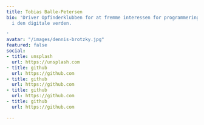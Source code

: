 ```yaml
---
title: Tobias Balle-Petersen
bio: 'Driver Opfinderklubben for at fremme interessen for programmering og kreativitet
  i den digitale verden.

'
avatar: "/images/dennis-brotzky.jpg"
featured: false
social:
- title: unsplash
  url: https://unsplash.com
- title: github
  url: https://github.com
- title: github
  url: https://github.com
- title: github
  url: https://github.com
- title: github
  url: https://github.com

---
```

